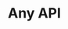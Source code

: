 ---
title: 'Any API'
description: 'Documentation and Test Consoles for Over 1400 Public APIs'
link: 'https://any-api.com/'
imageURL: 'https://res.cloudinary.com/dc6mrv5cb/image/upload/v1704740399/personal-resources/apis/any-api.com__kp8hjt.png'
---